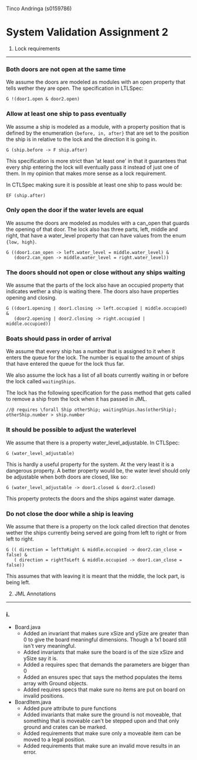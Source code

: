 Tinco Andringa (s0159786)

System Validation Assignment 2
==============================


1. Lock requirements
-----------------

### Both doors are not open at the same time

We assume the doors are modeled as modules with an open property that tells
wether they are open. The specification in LTLSpec:

    G !(door1.open & door2.open)

### Allow at least one ship to pass eventually

We assume a ship is modeled as a module, with a property position that is defined by the enumeration
`{before, in, after}` that are set to the position the ship is in relative
to the lock and the direction it is going in.

    G (ship.before -> F ship.after)

This specification is more strict than 'at least one' in that it guarantees
that every ship entering the lock will eventually pass it instead of
just one of them. In my opinion that makes more sense as a lock requirement.

In CTLSpec making sure it is possible at least one ship to pass would be:

    EF (ship.after)

### Only open the door if the water levels are equal

We assume the doors are modeled as modules with a can_open
that guards the opening of that door. The lock also
has three parts, left, middle and right, that have a water_level
property that can have values from the enum `{low, high}`.

    G ((door1.can_open -> left.water_level = middle.water_level) &
       (door2.can_open -> middle.water_level = right.water_level))

### The doors should not open or close without any ships waiting

We assume that the parts of the lock also have an occupied property
that indicates wether a ship is waiting there. The doors also have
properties opening and closing.

    G ((door1.opening | door1.closing -> left.occupied | middle.occupied) &
       (door2.opening | door2.closing -> right.occupied | middle.occupied))

### Boats should pass in order of arrival

We assume that every ship has a number that is assigned to it when
it enters the queue for the lock. The number is equal to the amount
of ships that have entered the queue for the lock thus far.

We also assume the lock has a list of all boats currently waiting in or
before the lock called `waitingShips`.

The lock has the following specification for the pass method that gets called
to remove a ship from the lock when it has passed in JML.

    //@ requires \forall Ship otherShip; waitingShips.has(otherShip); otherShip.number > ship.number

### It should be possible to adjust the waterlevel

We assume that there is a property water_level_adjustable. In CTLSpec:

    G (water_level_adjustable)

This is hardly a useful property for the system. At the very least it is
a dangerous property. A better property would be, the water level should
only be adjustable when both doors are closed, like so:

    G (water_level_adjustable -> door1.closed & door2.closed)

This property protects the doors and the ships against water damage.

### Do not close the door while a ship is leaving

We assume that there is a property on the lock called direction that denotes
wether the ships currently being served are going from left to right or
from left to right.

    G (( direction = leftToRight & middle.occupied -> door2.can_close = false) &
       ( direction = rightToLeft & middle.occupied -> door1.can_close = false))

This assumes that with leaving it is meant that the middle, the lock part, is being left.

2. JML Annotations
---------------

### i.
* Board.java
  - Added an invariant that makes sure xSize and ySize are greater than 0 to give
    the board meaningful dimensions. Though a 1x1 board still isn't very meaningful.
  - Added invariants that make sure the board is of the size xSize and ySize say it is.
  - Added a requires spec that demands the parameters are bigger than 0
  - Added an ensures spec that says the method populates the items array with Ground
    objects.
  - Added requires specs that make sure no items are put on board on invalid positions.
* BoardItem.java
  - Added pure attribute to pure functions
  - Added invariants that make sure the ground is not moveable, that something that
    is moveable can't be stepped upon and that only ground and crates can be marked.
  - Added requirements that make sure only a moveable item can be moved to a legal position.
  - Added requirements that make sure an invalid move results in an error.
